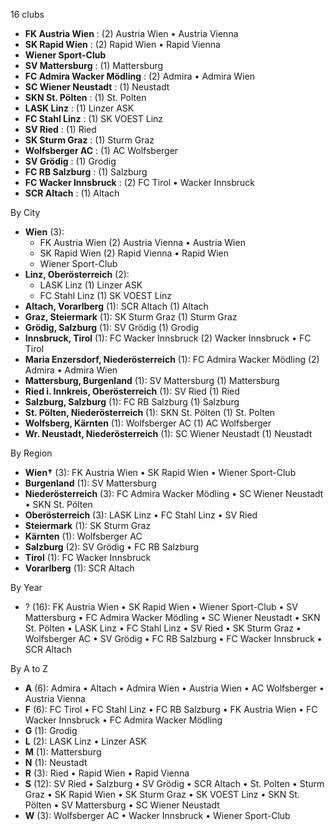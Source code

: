 16 clubs

- **FK Austria Wien** : (2) Austria Wien • Austria Vienna
- **SK Rapid Wien** : (2) Rapid Wien • Rapid Vienna
- **Wiener Sport-Club**
- **SV Mattersburg** : (1) Mattersburg
- **FC Admira Wacker Mödling** : (2) Admira • Admira Wien
- **SC Wiener Neustadt** : (1) Neustadt
- **SKN St. Pölten** : (1) St. Polten
- **LASK Linz** : (1) Linzer ASK
- **FC Stahl Linz** : (1) SK VOEST Linz
- **SV Ried** : (1) Ried
- **SK Sturm Graz** : (1) Sturm Graz
- **Wolfsberger AC** : (1) AC Wolfsberger
- **SV Grödig** : (1) Grodig
- **FC RB Salzburg** : (1) Salzburg
- **FC Wacker Innsbruck** : (2) FC Tirol • Wacker Innsbruck
- **SCR Altach** : (1) Altach




By City

- **Wien** (3): 
  - FK Austria Wien  (2) Austria Vienna • Austria Wien
  - SK Rapid Wien  (2) Rapid Vienna • Rapid Wien
  - Wiener Sport-Club 
- **Linz, Oberösterreich** (2): 
  - LASK Linz  (1) Linzer ASK
  - FC Stahl Linz  (1) SK VOEST Linz
- **Altach, Vorarlberg** (1): SCR Altach  (1) Altach
- **Graz, Steiermark** (1): SK Sturm Graz  (1) Sturm Graz
- **Grödig, Salzburg** (1): SV Grödig  (1) Grodig
- **Innsbruck, Tirol** (1): FC Wacker Innsbruck  (2) Wacker Innsbruck • FC Tirol
- **Maria Enzersdorf, Niederösterreich** (1): FC Admira Wacker Mödling  (2) Admira • Admira Wien
- **Mattersburg, Burgenland** (1): SV Mattersburg  (1) Mattersburg
- **Ried i. Innkreis, Oberösterreich** (1): SV Ried  (1) Ried
- **Salzburg, Salzburg** (1): FC RB Salzburg  (1) Salzburg
- **St. Pölten, Niederösterreich** (1): SKN St. Pölten  (1) St. Polten
- **Wolfsberg, Kärnten** (1): Wolfsberger AC  (1) AC Wolfsberger
- **Wr. Neustadt, Niederösterreich** (1): SC Wiener Neustadt  (1) Neustadt




By Region

- **Wien†** (3):   FK Austria Wien • SK Rapid Wien • Wiener Sport-Club
- **Burgenland** (1):   SV Mattersburg
- **Niederösterreich** (3):   FC Admira Wacker Mödling • SC Wiener Neustadt • SKN St. Pölten
- **Oberösterreich** (3):   LASK Linz • FC Stahl Linz • SV Ried
- **Steiermark** (1):   SK Sturm Graz
- **Kärnten** (1):   Wolfsberger AC
- **Salzburg** (2):   SV Grödig • FC RB Salzburg
- **Tirol** (1):   FC Wacker Innsbruck
- **Vorarlberg** (1):   SCR Altach




By Year

- ? (16):   FK Austria Wien • SK Rapid Wien • Wiener Sport-Club • SV Mattersburg • FC Admira Wacker Mödling • SC Wiener Neustadt • SKN St. Pölten • LASK Linz • FC Stahl Linz • SV Ried • SK Sturm Graz • Wolfsberger AC • SV Grödig • FC RB Salzburg • FC Wacker Innsbruck • SCR Altach






By A to Z

- **A** (6): Admira • Altach • Admira Wien • Austria Wien • AC Wolfsberger • Austria Vienna
- **F** (6): FC Tirol • FC Stahl Linz • FC RB Salzburg • FK Austria Wien • FC Wacker Innsbruck • FC Admira Wacker Mödling
- **G** (1): Grodig
- **L** (2): LASK Linz • Linzer ASK
- **M** (1): Mattersburg
- **N** (1): Neustadt
- **R** (3): Ried • Rapid Wien • Rapid Vienna
- **S** (12): SV Ried • Salzburg • SV Grödig • SCR Altach • St. Polten • Sturm Graz • SK Rapid Wien • SK Sturm Graz • SK VOEST Linz • SKN St. Pölten • SV Mattersburg • SC Wiener Neustadt
- **W** (3): Wolfsberger AC • Wacker Innsbruck • Wiener Sport-Club




